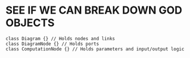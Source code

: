 # SEE IF WE CAN BREAK DOWN GOD OBJECTS

```
class Diagram {} // Holds nodes and links
class DiagramNode {} // Holds ports
class ComputationNode {} // Holds parameters and input/output logic
```
